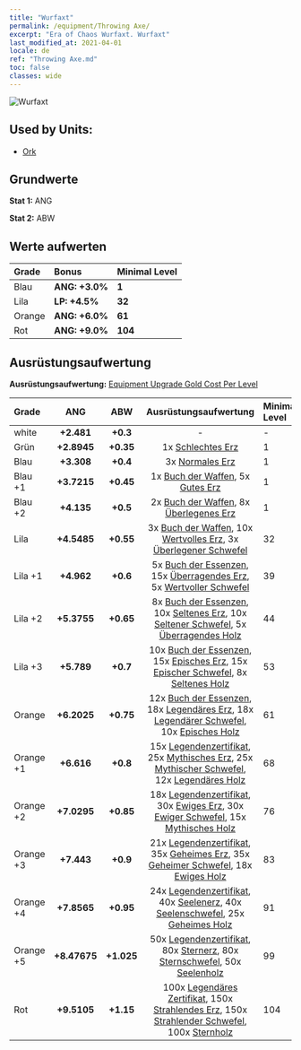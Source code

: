 ```yaml
---
title: "Wurfaxt"
permalink: /equipment/Throwing Axe/
excerpt: "Era of Chaos Wurfaxt. Wurfaxt"
last_modified_at: 2021-04-01
locale: de
ref: "Throwing Axe.md"
toc: false
classes: wide
---
```


  ![Wurfaxt](/images/e/e_4031.png)

## Used by Units:

* [Ork](/de/units/Orc/) 


## Grundwerte
 **Stat 1:** ANG

 **Stat 2:** ABW

## Werte aufwerten

  |     Grade    |   Bonus | Minimal Level | 
  |:-------------|:--------|:--------------| 
  | Blau | **ANG: +3.0%** | **1** | 
  | Lila | **LP: +4.5%** | **32** | 
  | Orange | **ANG: +6.0%** | **61** | 
  | Rot | **ANG: +9.0%** | **104** | 


## Ausrüstungsaufwertung
 **Ausrüstungsaufwertung:** [Equipment Upgrade Gold Cost Per Level](/equipment/EquipmentUpgradeCostPerLevel/) 

  |          Grade      | ANG | ABW | Ausrüstungsaufwertung | Minimal Level |
  |:--------------------|:---------:|:---------:|:----------------:|:--------------|
  | white | **+2.481** | **+0.3** | - | - |
  | Grün | **+2.8945** | **+0.35** | 1x [Schlechtes Erz](/de/Items/mat_1/) | 1 |
  | Blau | **+3.308** | **+0.4** | 3x [Normales Erz](/de/Items/mat_6/) | 1 |
  | Blau +1 | **+3.7215** | **+0.45** | 1x [Buch der Waffen](/de/Items/mat_18/), 5x [Gutes Erz](/de/Items/mat_12/) | 1 |
  | Blau +2 | **+4.135** | **+0.5** | 2x [Buch der Waffen](/de/Items/mat_25/), 8x [Überlegenes Erz](/de/Items/mat_19/) | 1 |
  | Lila | **+4.5485** | **+0.55** | 3x [Buch der Waffen](/de/Items/mat_32/), 10x [Wertvolles Erz](/de/Items/mat_26/), 3x [Überlegener Schwefel](/de/Items/mat_22/) | 32 |
  | Lila +1 | **+4.962** | **+0.6** | 5x [Buch der Essenzen](/de/Items/mat_39/), 15x [Überragendes Erz](/de/Items/mat_33/), 5x [Wertvoller Schwefel](/de/Items/mat_29/) | 39 |
  | Lila +2 | **+5.3755** | **+0.65** | 8x [Buch der Essenzen](/de/Items/mat_46/), 10x [Seltenes Erz](/de/Items/mat_40/), 10x [Seltener Schwefel](/de/Items/mat_43/), 5x [Überragendes Holz](/de/Items/mat_34/) | 44 |
  | Lila +3 | **+5.789** | **+0.7** | 10x [Buch der Essenzen](/de/Items/mat_53/), 15x [Episches Erz](/de/Items/mat_47/), 15x [Epischer Schwefel](/de/Items/mat_50/), 8x [Seltenes Holz](/de/Items/mat_41/) | 53 |
  | Orange | **+6.2025** | **+0.75** | 12x [Buch der Essenzen](/de/Items/mat_60/), 18x [Legendäres Erz](/de/Items/mat_54/), 18x [Legendärer Schwefel](/de/Items/mat_57/), 10x [Episches Holz](/de/Items/mat_48/) | 61 |
  | Orange +1 | **+6.616** | **+0.8** | 15x [Legendenzertifikat](/de/Items/mat_67/), 25x [Mythisches Erz](/de/Items/mat_61/), 25x [Mythischer Schwefel](/de/Items/mat_64/), 12x [Legendäres Holz](/de/Items/mat_55/) | 68 |
  | Orange +2 | **+7.0295** | **+0.85** | 18x [Legendenzertifikat](/de/Items/mat_74/), 30x [Ewiges Erz](/de/Items/mat_68/), 30x [Ewiger Schwefel](/de/Items/mat_71/), 15x [Mythisches Holz](/de/Items/mat_62/) | 76 |
  | Orange +3 | **+7.443** | **+0.9** | 21x [Legendenzertifikat](/de/Items/mat_81/), 35x [Geheimes Erz](/de/Items/mat_75/), 35x [Geheimer Schwefel](/de/Items/mat_78/), 18x [Ewiges Holz](/de/Items/mat_69/) | 83 |
  | Orange +4 | **+7.8565** | **+0.95** | 24x [Legendenzertifikat](/de/Items/mat_88/), 40x [Seelenerz](/de/Items/mat_82/), 40x [Seelenschwefel](/de/Items/mat_85/), 25x [Geheimes Holz](/de/Items/mat_76/) | 91 |
  | Orange +5 | **+8.47675** | **+1.025** | 50x [Legendenzertifikat](/de/Items/mat_95/), 80x [Sternerz](/de/Items/mat_89/), 80x [Sternschwefel](/de/Items/mat_92/), 50x [Seelenholz](/de/Items/mat_83/) | 99 |
  | Rot | **+9.5105** | **+1.15** | 100x [Legendäres Zertifikat](/de/Items/mat_102/), 150x [Strahlendes Erz](/de/Items/mat_96/), 150x [Strahlender Schwefel](/de/Items/mat_99/), 100x [Sternholz](/de/Items/mat_90/) | 104 |

